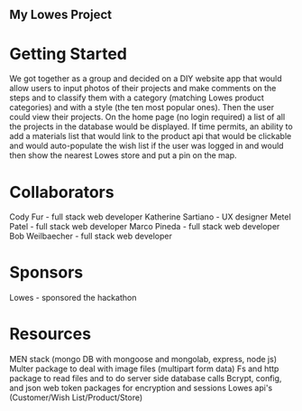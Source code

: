 ## My Lowes Project

# Getting Started
We got together as a group and decided on a DIY website app that would allow users to input photos of their projects and make comments on the steps and to classify them with a category (matching Lowes product categories) and with a style (the ten most popular ones). Then the user could view their projects. On the home page (no login required) a list of all the projects in the database would be displayed. If time permits, an ability to add a materials list that would link to the product api that would be clickable and would auto-populate the wish list if the user was logged in and would then show the nearest Lowes store and put a pin on the map.
# Collaborators
Cody Fur - full stack web developer
Katherine Sartiano - UX designer
Metel Patel - full stack web developer
Marco Pineda - full stack web developer
Bob Weilbaecher - full stack web developer
# Sponsors
Lowes - sponsored the hackathon
# Resources
MEN stack (mongo DB with mongoose and mongolab, express, node js)
Multer package to deal with image files (multipart form data)
Fs and http package to read files and to do server side database calls
Bcrypt, config, and json web token packages for encryption and sessions
Lowes api's (Customer/Wish List/Product/Store)